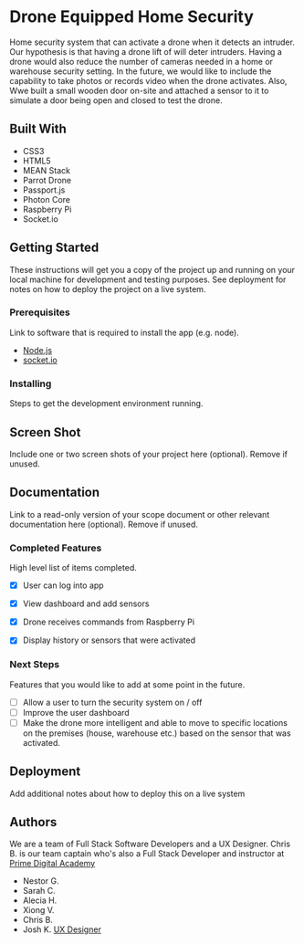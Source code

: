 # Drone Equipped Home Security

Home security system that can activate a drone when it detects an intruder. Our hypothesis is that having a drone lift of will deter intruders. Having a drone would also reduce the number of cameras needed in a home or warehouse security setting. In the future, we would like to include the capability to take photos or records video when the drone activates. Also, Wwe built a small wooden door on-site and attached a sensor to it to simulate a door being open and closed to test the drone.

## Built With

- CSS3
- HTML5
- MEAN Stack
- Parrot Drone
- Passport.js
- Photon Core
- Raspberry Pi
- Socket.io

## Getting Started

These instructions will get you a copy of the project up and running on your local machine for development and testing purposes. See deployment for notes on how to deploy the project on a live system.

### Prerequisites

Link to software that is required to install the app (e.g. node).

- [Node.js](https://nodejs.org/en/)
- [socket.io](https://socket.io/)


### Installing

Steps to get the development environment running.

## Screen Shot

Include one or two screen shots of your project here (optional). Remove if unused.

## Documentation

Link to a read-only version of your scope document or other relevant documentation here (optional). Remove if unused.

### Completed Features

High level list of items completed.

- [x] User can log into app
- [x] View dashboard and add sensors
- [x] Drone receives commands from Raspberry Pi
- [x] Display history or sensors that were activated



### Next Steps

Features that you would like to add at some point in the future.

- [ ] Allow a user to turn the security system on / off
- [ ] Improve the user dashboard
- [ ] Make the drone more intelligent and able to move to specific locations on the premises (house, warehouse etc.) based on the sensor that was activated.

## Deployment

Add additional notes about how to deploy this on a live system

## Authors

We are a team of Full Stack Software Developers and a UX Designer. Chris B. is our team captain who's also a Full Stack Developer and instructor at [Prime Digital Academy](https://primeacademy.io/)
* Nestor G. 
* Sarah C. 
* Alecia H. 
* Xiong V.
* Chris B.
* Josh K. [UX Designer](https://www.joshkaeding.com/) 



